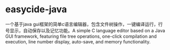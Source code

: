 # easycide-java
一个基于java gui框架的简单c语言编辑器，包含文件树操作，一键编译运行，行号显示，自动保存以及记忆功能。A simple C language editor based on a Java GUI framework, featuring file tree operations, one-click compilation and execution, line number display, auto-save, and memory functionality.
